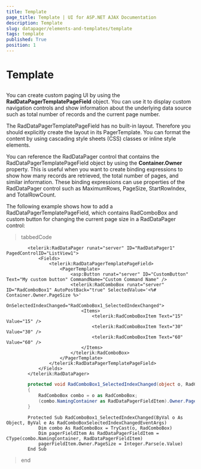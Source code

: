 ```yaml
---
title: Template
page_title: Template | UI for ASP.NET AJAX Documentation
description: Template
slug: datapager/elements-and-templates/template
tags: template
published: True
position: 1
---
```


# Template



## 

You can create custom paging UI by using the __RadDataPagerTemplatePageField__ object. You can use it to display custom navigation controls and show information about the underlying data source such as total number of records and the current page number.

The RadDataPagerTemplatePageField has no built-in layout. Therefore you should explicitly create the layout in its PagerTemplate. You can format the content by using cascading style sheets (CSS) classes or inline style elements.

You can reference the RadDataPager control that contains the RadDataPagerTemplatePageField object by using the __Container.Owner__ property. This is useful when you want to create binding expressions to show how many records are retrieved, the total number of pages, and similar information. These binding expressions can use properties of the RadDataPager control such as MaximumRows, PageSize, StartRowIndex, and TotalRowCount.

The following example shows how to add a RadDataPagerTemplatePageField, which contains RadComboBox and custom button for changing the current page size in a RadDataPager control:

>tabbedCode

````ASPNET
	    <telerik:RadDataPager runat="server" ID="RadDataPager1" PagedControlID="ListView1">
	        <Fields>
	            <telerik:RadDataPagerTemplatePageField>
	                <PagerTemplate>
	                    <asp:Button runat="server" ID="CustomButton" Text="My custom button" CommandName="Custom Command Name" />
	                    <telerik:RadComboBox runat="server" ID="RadComboBox1" AutoPostBack="true" SelectedValue='<%# Container.Owner.PageSize %>'
	                        OnSelectedIndexChanged="RadComboBox1_SelectedIndexChanged">
	                        <Items>
	                            <telerik:RadComboBoxItem Text="15" Value="15" />
	                            <telerik:RadComboBoxItem Text="30" Value="30" />
	                            <telerik:RadComboBoxItem Text="60" Value="60" />
	                        </Items>
	                    </telerik:RadComboBox>
	                </PagerTemplate>
	            </telerik:RadDataPagerTemplatePageField>
	        </Fields>
	    </telerik:RadDataPager>
````
````C#
	    protected void RadComboBox1_SelectedIndexChanged(object o, RadComboBoxSelectedIndexChangedEventArgs e)
	    {
	        RadComboBox combo = o as RadComboBox;
	        (combo.NamingContainer as RadDataPagerFieldItem).Owner.PageSize = int.Parse(e.Value);
	    }			
````
````VB.NET
	    Protected Sub RadComboBox1_SelectedIndexChanged(ByVal o As Object, ByVal e As RadComboBoxSelectedIndexChangedEventArgs)
	        Dim combo As RadComboBox = TryCast(o, RadComboBox)
	        Dim pagerFieldItem As RadDataPagerFieldItem = CType(combo.NamingContainer, RadDataPagerFieldItem)
	        pagerFieldItem.Owner.PageSize = Integer.Parse(e.Value)
	    End Sub
````
>end
